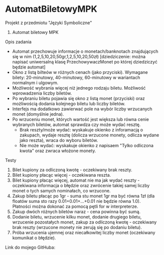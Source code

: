 # AutomatBiletowyMPK
Projekt z przedmiotu "Języki Symboliczne"

1. Automat biletowy MPK

Opis zadania

- Automat przechowuje informacje o monetach/banknotach znajdujących się w nim (1,2,5,10,20,50gr,1,2,5,10,20,50zł) [dziedziczenie: można napisać uniwersalną klasę PrzechowywaczMonet po której dziedziczyć będzie automat]
- Okno z listą bilteów w różnych cenach (jako przyciski). Wymagane bilety: 20-minutowy, 40-minutowy, 60-minutowy w wariantach normalnym i ulgowym.
- Możliwość wybrania więcej niż jednego rodzaju biletu. Możliwość wprowadzenia liczby biletów.
- Po wybraniu biletu pojawia się okno z listą monet (przyciski) oraz możliwością dodania kolejnego biletu lub liczby biletów.
- Interfejs ma dodatkowo zawierwać pole na wybór liczby wrzucanych monet (domyślnie jedna).
- Po wrzuceniu monet, których wartość jest większa lub równa cenie wybranych biletów, automat sprawdza czy może wydać resztę.
    * Brak reszty/może wydać: wyskakuje okienko z inforamacją o zakupach, wydaje resztę (dolicza wrzucone monety, odlicza wydane jako reszta), wraca do wyboru biletów.
    * Nie może wydać: wyskakuje okienko z napisaem "Tylko odliczona kwota" oraz zwraca włożone monety.

Testy

1. Bilet kupiony za odliczoną kwotę - oczekiwany brak reszty.
2. Bilet kupiony płacąc więcej - oczekiwana reszta.
3. Bilet kupiony płacąc więcej, automat nie ma jak wydać reszty - oczekiwana informacja o błędzie oraz zwrócenie takiej samej liczby monet o tych samych nominałach, co wrzucone.
4. Zakup biletu płacąc po 1gr - suma stu monet 1gr ma być równa 1zł (dla floatów suma sto razy 0.01+0.01+...+0.01 nie będzie równa 1.0). Płatności można dokonać za pomocą pętli for w interpreterze.
5. Zakup dwóch różnych biletów naraz - cena powinna być sumą.
6. Dodanie biletu, wrzucenie kilku monet, dodanie drugiego biletu, wrzucenie pozostałych monet, zakup za odliczoną kwotę - oczekiwany brak reszty (wrzucone monety nie zerują się po dodaniu biletu).
7. Próba wrzucenia ujemnej oraz niecałkowitej liczby monet (oczekiwany komunikat o błędzie).


Link do mojego GitHuba: 
